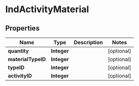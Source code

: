 
# IndActivityMaterial

## Properties
Name | Type | Description | Notes
------------ | ------------- | ------------- | -------------
**quantity** | **Integer** |  |  [optional]
**materialTypeID** | **Integer** |  |  [optional]
**typeID** | **Integer** |  |  [optional]
**activityID** | **Integer** |  |  [optional]




